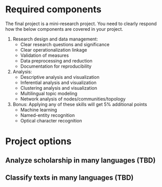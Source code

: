 # Required components

The final project is a mini-research project. You need to clearly respond how the below components are covered in your project.

1. Research design and data management:
    - Clear research questions and significance
    - Clear operationalization linkage
    - Validation of measures
    - Data preprocessing and reduction
    - Documentation for reproducibility
2. Analysis:
    - Descriptive analysis and visualization
    - Inferential analysis and visualization
    - Clustering analysis and visualization
    - Multilingual topic modeling
    - Network analysis of nodes/communities/topology
3. Bonus: Applying any of these skills will get 5% additional points
    - Machine learning
    - Named-entity recognition
    - Optical character recognition

# Project options

## Analyze scholarship in many languages (TBD)

## Classify texts in many languages (TBD)

